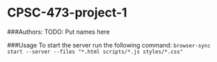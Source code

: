 # CPSC-473-project-1

###Authors:
TODO: Put names here

###Usage
To start the server run the following command:
    `browser-sync start --server --files "*.html scripts/*.js styles/*.css"`
